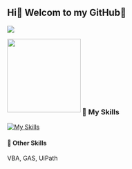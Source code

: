 ## Hi👋 Welcom to my GitHub🦩

<!---
Kumi-H/Kumi-H is a ✨ special ✨ repository because its `README.md` (this file) appears on your GitHub profile.
You can click the Preview link to take a look at your changes.
--->

![](https://komarev.com/ghpvc/?username=your-github-Kumi-H&color=blueviolet)

<a href="https://github.com/Kumi-H">
  <img align="left" height="170px" src="https://github-readme-stats.vercel.app/api?username=Kumi-H&theme=panda&show_icons=true" />
</a>
<!-- <a href="https://github.com/Kumi-H">
  <img align="left" height="170px" src="https://github-readme-stats.vercel.app/api/top-langs/?username=Kumi-H&theme=panda&layout=compact" />
</a> -->
<br><br><br><br><br><br><br><br>


### 🌱 My Skills
[![My Skills](https://skillicons.dev/icons?i=js,ts,py,go,html,css,nextjs,react,vue,nuxtjs,tailwind,vuetify,bootstrap,express,fastapi,flask,prisma,postgres,mysql,firebase,aws,vscode,docker,git,nodejs,nginx&theme=light&perline=10)](https://skillicons.dev)

#### 🤖 Other Skills
VBA, GAS, UiPath 

